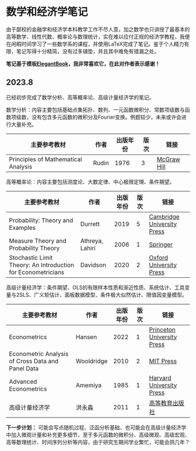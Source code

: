 # 数学和经济学笔记

由于鄙校的金融学和经济学本科教学工作不尽人意，加之数学也只讲授了最基本的高等数学、线性代数、概率论与数理统计，实在难以应付正规的经济学教程，我便在闲暇时间学习了一些数学系的课程，并使用LaTeX完成了笔记。鉴于个人精力有限，笔记写得十分精简，没有过多铺垫，并且其中难免有错漏之处。

**笔记基于模板[ElegantBook](https://github.com/ElegantLaTeX/ElegantBook)，我非常喜欢它，在此对作者表示感谢！**

## 2023.8

已经初步完成了数学分析、高等概率论、高级计量经济学的笔记。

数学分析：内容主要包括基础点集拓扑、数列、一元函数微积分、常数项级数与函数项级数，没有包含多元函数的微积分及Fourier变换。例题较少，未来或许会进行大量补充。

| 主要参考教材                        | 作者  | 出版年份 | 版次 | 链接                                                         |
| ----------------------------------- | ----- | -------- | ---- | ------------------------------------------------------------ |
| Principles of Mathematical Analysis | Rudin | 1976     | 3    | [McGraw Hill](https://www.mheducation.com/highered/product/principles-mathematical-analysis-rudin/M9780070542358.html) |

高等概率论：内容主要包括测度论、大数定律、中心极限定理、条件期望。

| 主要参考教材                                                 | 作者            | 出版年份 | 版次 | 链接                                                         |
| ------------------------------------------------------------ | --------------- | -------- | ---- | ------------------------------------------------------------ |
| Probability: Theory and Examples                             | Durrett         | 2019     | 5    | [Cambridge University Press](https://www.cambridge.org/9780521765398) |
| Measure Theory and Probability Theory                        | Athreya, Lahiri | 2006     | 1    | [Springer](https://link.springer.com/book/10.1007/978-0-387-35434-7) |
| Stochastic Limit Theory: An Introduction for Econometricians | Davidson        | 2020     | 2    | [Oxford University Press](https://global.oup.com/academic/product/stochastic-limit-theory-9780192844507) |

高级计量经济学：条件期望、OLS的有限样本性质和渐近性质、系统估计、工具变量与2SLS、广义矩估计、面板数据模型、条件极大似然估计、限值因变量模型。

| 主要参考教材                                      | 作者       | 出版年份 | 版次 | 链接                                                         |
| ------------------------------------------------- | ---------- | -------- | ---- | ------------------------------------------------------------ |
| Econometrics                                      | Hansen     | 2022     | 1    | [Princeton University Press](https://press.princeton.edu/books/hardcover/9780691235899/econometrics) |
| Econometric Analysis of Cross Data and Panel Data | Wooldridge | 2010     | 2    | [MIT Press](https://mitpress.mit.edu/9780262232586/econometric-analysis-of-cross-section-and-panel-data/) |
| Advanced Econometrics                             | Amemiya    | 1985     | 1    | [Harvard University Press](https://www.hup.harvard.edu/catalog.php?isbn=9780674005600) |
| 高级计量经济学                                    | 洪永淼     | 2011     | 1    | [高等教育出版社](https://xuanshu.hep.com.cn/front/book/findBookDetails?bookId=59cd8b23ba9eb884cf81b09a) |

**下一步计划：** 可能会写点随机过程、泛函分析基础、也可能会在高级计量经济学中加入微观计量和补充更多细节，至于多元函数的微积分、高级微观、高级宏观、高等数理统计、时间序列分析等内容，由于研究生期间学业繁忙，可能会鸽几年？

